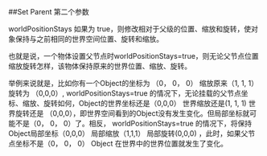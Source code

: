 
##Set Parent 第二个参数

worldPositionStays   如果为 true，则修改相对于父级的位置、缩放和旋转，使对象保持与之前相同的世界空间位置、旋转和缩放。 </br>

也就是说，一个物体设置父节点时worldPositionStays=true，则无论父节点位置缩放旋转怎样，该物体保持原来的世界位置、缩放、旋转。</br>

举例来说就是，比如你有一个Object的坐标为 （0， 0， 0） 缩放原来（1, 1, 1） 旋转为 （0,0,0）, worldPositionStays=true 的情况下，无论挂载的父节点坐标、缩放、旋转如何，Object的世界坐标还是（0,0,0）  世界缩放还是(1, 1, 1)  世界旋转还是 （0,0,0），即世界空间看到的Object没有发生变化。但局部坐标就可能不是（0， 0， 0）了。相反， worldPositionStays=true 的情况下，将保持Object局部坐标（0,0,0） 局部缩放（1,1,1） 局部旋转(0,0,0) ，此时，如果父节点坐标不是（0， 0， 0） Object 在世界中的世界位置就发生了变化。

